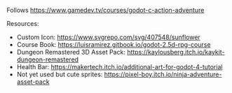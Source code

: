 Follows https://www.gamedev.tv/courses/godot-c-action-adventure

Resources:
- Custom Icon: https://www.svgrepo.com/svg/407548/sunflower
- Course Book: https://luisramirez.gitbook.io/godot-2.5d-rpg-course
- Dungeon Remastered 3D Asset Pack: https://kaylousberg.itch.io/kaykit-dungeon-remastered
- Health Bar: https://makertech.itch.io/additional-art-for-godot-4-tutorial
- Not yet used but cute sprites: https://pixel-boy.itch.io/ninja-adventure-asset-pack